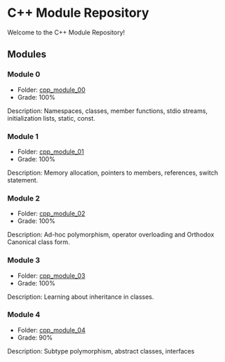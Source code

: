 # C++ Module Repository

Welcome to the C++ Module Repository!

## Modules

### Module 0

- Folder: [cpp_module_00](cpp_module_00/)
- Grade: 100%

Description: Namespaces, classes, member functions, stdio streams, initialization lists, static, const.

### Module 1

- Folder: [cpp_module_01](cpp_module_01/)
- Grade: 100%

Description: Memory allocation, pointers to members, references, switch statement.

### Module 2

- Folder: [cpp_module_02](cpp_module_02/)
- Grade: 100%

Description: Ad-hoc polymorphism, operator overloading and Orthodox Canonical class form.

### Module 3

- Folder: [cpp_module_03](cpp_module_03/)
- Grade: 100%

Description: Learning about inheritance in classes.

### Module 4

- Folder: [cpp_module_04](cpp_module_04/)
- Grade: 90%

Description: Subtype polymorphism, abstract classes, interfaces
